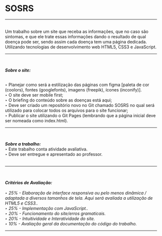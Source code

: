 # SOSRS

<hr><br>
Um trabalho sobre um site que receba as informações, que no caso são sintomas, e que ele trate essas informações dando o resultado de qual doença pode ser, sendo assim cada doença tem uma página dedicada. Utilizando tecnologias de desenvolvimento web HTML5, CSS3 e JavaScript.
<hr><br>

*<b>Sobre o site:*</b><br><br>

‣ Planejar como será a estilização das páginas com figma [paleta de cor (coolors), fontes (googlefonts), imagens (freepik), ícones (inconify)]. <br>
‣ O site deve ser mobile first; <br>
‣ O briefing do conteúdo sobre as doenças está aqui; <br>
‣ Deve ser criado um repositório novo no Git chamado SOSRS no qual será utilizado para colocar todos os arquivos para o site funcionar; <br>
‣ Publicar o site utilizando o Git Pages (lembrando que a página inicial deve ser nomeada como index.html). <br>
<hr><br>

<b>*Sobre a trabalho:*</b> <br>
‣ Este trabalho conta atividade avaliativa. <br>
‣ Deve ser entregue e apresentado ao professor. <br> <br>
<hr><br>

*<b>Critérios de Avaliação:</b>* <br><br>
*‣ 25% - Elaboração de interface responsiva ou pelo menos dinâmica / adaptada a diversos tamanhos de tela. Aqui será avaliada a utilização de HTML5 e CSS3..* <br>
*‣ 25% - Implementação com JavaScript..* <br>
*‣ 20% - Funcionamento do site/erros gramaticais.* <br>
*‣ 20% - Intuitividade e Interatividade do site.* <br>
*‣ 10% - Avaliação geral da documentação do código do trabalho.* <br>
<hr>
